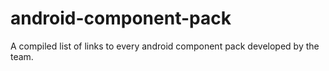 # android-component-pack
A compiled list of links to every android component pack developed by the team.
